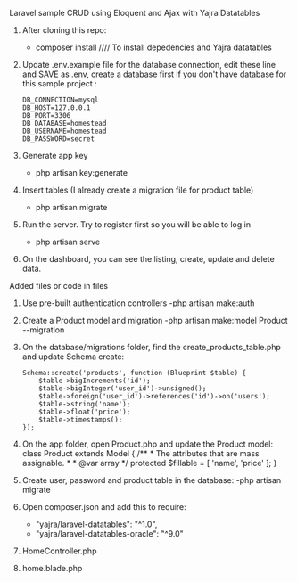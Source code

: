 Laravel sample CRUD using Eloquent and Ajax with Yajra Datatables

1. After cloning this repo:
    - composer install     //// To install depedencies and Yajra datatables

2. Update .env.example file for the database connection, edit these line and SAVE as .env,
    create a database first if you don't have database for this sample project :
    ```
    DB_CONNECTION=mysql
    DB_HOST=127.0.0.1
    DB_PORT=3306
    DB_DATABASE=homestead
    DB_USERNAME=homestead
    DB_PASSWORD=secret
    ```
3. Generate app key
    - php artisan key:generate

4. Insert tables (I already create a migration file for product table)
    - php artisan migrate

5. Run the server. Try to register first so you will be able to log in
    - php artisan serve

6. On the dashboard, you can see the listing, create, update and delete data.


Added files or code in files
1. Use pre-built authentication controllers
    -php artisan make:auth

2. Create a Product model and migration
    -php artisan make:model Product --migration

3. On the database/migrations folder, find the create_products_table.php and update Schema create:
    ```
    Schema::create('products', function (Blueprint $table) {
        $table->bigIncrements('id');
        $table->bigInteger('user_id')->unsigned();
        $table->foreign('user_id')->references('id')->on('users');
        $table->string('name');
        $table->float('price');
        $table->timestamps();
    });
    ```

4. On the app folder, open Product.php and update the Product model:
    class Product extends Model
    {
        /**
        * The attributes that are mass assignable.
        *
        * @var array
        */
        protected $fillable = [
            'name', 'price'
        ];
    }

4. Create user, password and product table in the database:
    -php artisan migrate

5. Open composer.json and add this to require:
    - "yajra/laravel-datatables": "^1.0",
    - "yajra/laravel-datatables-oracle": "^9.0"

6. HomeController.php
7. home.blade.php
